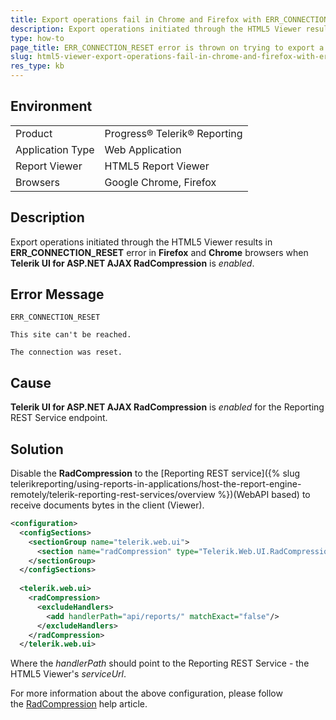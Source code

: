 ```yaml
---
title: Export operations fail in Chrome and Firefox with ERR_CONNECTION_RESET
description: Export operations initiated through the HTML5 Viewer results in ERR\_CONNECTION\_RESET error in Firefox and Chrome browsers when Telerik UI for ASP.NET AJAX RadCompression is enabled.
type: how-to
page_title: ERR_CONNECTION_RESET error is thrown on trying to export a report to another rendering format
slug: html5-viewer-export-operations-fail-in-chrome-and-firefox-with-err-connection-reset
res_type: kb
---
```


## Environment
<table>
	<tbody>
		<tr>
			<td>Product</td>
			<td>Progress® Telerik® Reporting</td>
		</tr>
		<tr>
			<td>Application Type</td>
			<td>Web Application</td>
		</tr>
		<tr>
			<td>Report Viewer</td>
			<td>HTML5 Report Viewer</td>
		</tr>
		<tr>
			<td>Browsers</td>
			<td>Google Chrome, Firefox</td>
		</tr>		
	</tbody>
</table>


## Description

Export operations initiated through the HTML5 Viewer results in **ERR\_CONNECTION\_RESET** error in **Firefox** and **Chrome** browsers when **Telerik UI for ASP.NET AJAX RadCompression** is *enabled*. 

## Error Message

```
ERR_CONNECTION_RESET

This site can't be reached.

The connection was reset.
```

## Cause

**Telerik UI for ASP.NET AJAX RadCompression** is *enabled* for the Reporting REST Service endpoint.  
  
## Solution  

Disable the **RadCompression** to the [Reporting REST service]({% slug telerikreporting/using-reports-in-applications/host-the-report-engine-remotely/telerik-reporting-rest-services/overview %})(WebAPI based) to receive documents bytes in the client (Viewer).  

```xml
<configuration>
  <configSections>
    <sectionGroup name="telerik.web.ui">
      <section name="radCompression" type="Telerik.Web.UI.RadCompressionConfigurationSection, Telerik.Web.UI, PublicKeyToken=121fae78165ba3d4" allowDefinition="MachineToApplication" requirePermission="false"/>
    </sectionGroup>
  </configSections>
   
  <telerik.web.ui>
    <radCompression>
      <excludeHandlers>
        <add handlerPath="api/reports/" matchExact="false"/>
      </excludeHandlers>
    </radCompression>
  </telerik.web.ui>
```

 Where the *handlerPath* should point to the Reporting REST Service - the HTML5 Viewer's *serviceUrl*.  
  
 For more information about the above configuration, please follow the [RadCompression](../../devtools/aspnet-ajax/controls/radcompression) help article.

